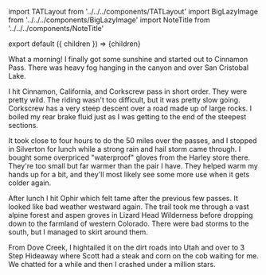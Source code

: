 import TATLayout from '../../../components/TATLayout'
import BigLazyImage from '../../../components/BigLazyImage'
import NoteTitle from '../../../components/NoteTitle'

export default ({ children }) => <TATLayout prev="2018-09-05" next="2018-09-07" >{children}</TATLayout>

<NoteTitle
  title="September 6, 2018 &mdash; Colorado &#8594; Utah"
  subtitle="215 miles"
/>

What a morning! I finally got some sunshine and started out to Cinnamon Pass. There was heavy fog hanging in the canyon and over San Cristobal Lake.

<BigLazyImage src="https://s3.amazonaws.com/tat.honkytonk.in/20/IMG_2952.jpg" />

I hit Cinnamon, California, and Corkscrew pass in short order. They were pretty wild. The riding wasn't too difficult, but it was pretty slow going. Corkscrew has a very steep descent over a road made up of large rocks. I boiled my rear brake fluid just as I was getting to the end of the steepest sections.

<BigLazyImage src="https://s3.amazonaws.com/tat.honkytonk.in/20/IMG_2955.jpg" />
<BigLazyImage src="https://s3.amazonaws.com/tat.honkytonk.in/20/IMG_2959.jpg" />
<BigLazyImage src="https://s3.amazonaws.com/tat.honkytonk.in/20/IMG_2964.jpg" />
<BigLazyImage src="https://s3.amazonaws.com/tat.honkytonk.in/20/IMG_2966.jpg" />
<BigLazyImage src="https://s3.amazonaws.com/tat.honkytonk.in/20/IMG_2972.jpg" />
<BigLazyImage src="https://s3.amazonaws.com/tat.honkytonk.in/20/IMG_2979.jpg" />
<BigLazyImage src="https://s3.amazonaws.com/tat.honkytonk.in/20/IMG_2987.jpg" />
<BigLazyImage src="https://s3.amazonaws.com/tat.honkytonk.in/20/IMG_2988.jpg" />
<BigLazyImage src="https://s3.amazonaws.com/tat.honkytonk.in/20/IMG_2996.jpg" />
<BigLazyImage src="https://s3.amazonaws.com/tat.honkytonk.in/20/IMG_3001.jpg" />
<BigLazyImage src="https://s3.amazonaws.com/tat.honkytonk.in/20/IMG_3003.jpg" />
<BigLazyImage src="https://s3.amazonaws.com/tat.honkytonk.in/20/IMG_3008.jpg" />
<BigLazyImage src="https://s3.amazonaws.com/tat.honkytonk.in/20/IMG_3009.jpg" />

It took close to four hours to do the 50 miles over the passes, and I stopped in Silverton for lunch while a strong rain and hail storm came through. I bought some overpriced "waterproof" gloves from the Harley store there. They're too small but far warmer than the pair I have. They helped warm my hands up for a bit, and they'll most likely see some more use when it gets colder again.

After lunch I hit Ophir which felt tame after the previous few passes. It looked like bad weather westward again. The trail took me through a vast alpine forest and aspen groves in Lizard Head Wilderness before dropping down to the farmland of western Colorado. There were bad storms to the south, but I managed to skirt around them.

<BigLazyImage src="https://s3.amazonaws.com/tat.honkytonk.in/20/IMG_3021.jpg" />
<BigLazyImage src="https://s3.amazonaws.com/tat.honkytonk.in/20/IMG_3054.jpg" />
<BigLazyImage src="https://s3.amazonaws.com/tat.honkytonk.in/20/IMG_3058.jpg" />

From Dove Creek, I hightailed it on the dirt roads into Utah and over to 3 Step Hideaway where Scott had a steak and corn on the cob waiting for me. We chatted for a while and then I crashed under a million stars.

<BigLazyImage src="https://s3.amazonaws.com/tat.honkytonk.in/20/IMG_3061.jpg" />
